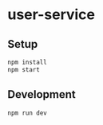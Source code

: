 # user-service

## Setup

```bash
npm install
npm start
```

## Development

```bash
npm run dev
```
